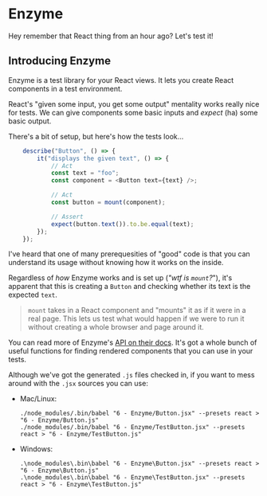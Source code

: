 # Enzyme

Hey remember that React thing from an hour ago?
Let's test it!

## Introducing Enzyme

Enzyme is a test library for your React views.
It lets you create React components in a test environment.

React's "given some input, you get some output" mentality works really nice for tests.
We can give components some basic inputs and _expect_ (ha) some basic output.

There's a bit of setup, but here's how the tests look...

```javascript
    describe("Button", () => {
        it("displays the given text", () => {
            // Act
            const text = "foo";
            const component = <Button text={text} />;

            // Act
            const button = mount(component);

            // Assert
            expect(button.text()).to.be.equal(text);
        });
    });
```

I've heard that one of many prerequesities of "good" code is that you can understand its usage without knowing how it works on the inside.

Regardless of _how_ Enzyme works and is set up (*"wtf is `mount`?*"), it's apparent that this is creating a `Button` and checking whether its text is the expected `text`.

> `mount` takes in a React component and "mounts" it as if it were in a real page.
> This lets us test what would happen if we were to run it without creating a whole browser and page around it.

You can read more of Enzyme's [API on their docs](http://airbnb.io/enzyme/docs/api/index.html).
It's got a whole bunch of useful functions for finding rendered components that you can use in your tests.

Although we've got the generated `.js` files checked in, if you want to mess around with the `.jsx` sources you can use:

* Mac/Linux:
    ```shell
    ./node_modules/.bin/babel "6 - Enzyme/Button.jsx" --presets react > "6 - Enzyme/Button.js"
    ./node_modules/.bin/babel "6 - Enzyme/TestButton.jsx" --presets react > "6 - Enzyme/TestButton.js"
    ```
* Windows:
    ```shell
    .\node_modules\.bin\babel "6 - Enzyme\Button.jsx" --presets react > "6 - Enzyme\Button.js"
    .\node_modules\.bin\babel "6 - Enzyme\TestButton.jsx" --presets react > "6 - Enzyme\TestButton.js"
    ```
